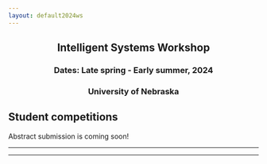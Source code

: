 ```yaml
---
layout: default2024ws
---
```


<h2 align="center">Intelligent Systems Workshop</h2>
<h3 align="center">Dates: Late spring - Early summer, 2024</h3>
<h3 align="center">University of Nebraska</h3>

## Student competitions
Abstract submission is coming soon!
<!--
Abstract submission is open now through July 10, 2023 for the student poster and lightning talk competitions at the IS workshop!

### Call for Abstracts for the Student Talks and Poster Competition  

As part of the workshop, we are pleased to announce that <b>students</b> will have the unique opportunity to present their research in the form of <b>5-minute lightning talks</b> or <b>posters</b>. The research topics must fall under the category of air and space intelligent systems.

This is a wonderful chance for students to showcase their work, enhance their technical presentation skills, and network with peers in academia, industry, and government. Additionally, students will have the chance to win <b>cash awards!</b>

### How to apply
Submissions are now closed, thank you!
-->

<!-- Students can submit their abstracts via the following submission portal: [here]</a> -->

<!--
### Important Dates: 
1. Abstract Submission: ?? ??, 2024 8 PM EST
2. Abstract Selection Notification: ?? ??, 2024
3. Final Presentation Submission: ?? ??, 2024

### Questions
If you have any questions regarding the student session, please feel free to reach out to ?? (??) or the workshop chair, ?? (??).-->

<!-- (old text)
### Prizes
First Place: $???
Second Place: $???
Third Place: $???
(old text) -->

* * *
* * *

<!-- --end-of-page-- -->
